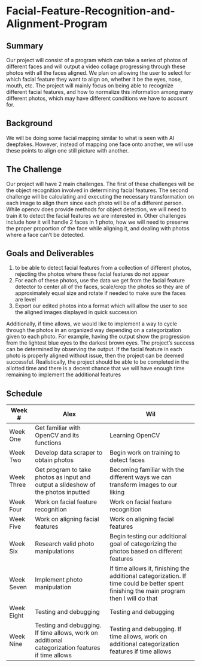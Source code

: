 # Facial-Feature-Recognition-and-Alignment-Program

## Summary 
  Our project will consist of a program which can take a series of photos of different faces and will output a video collage progressing through these photos with all the faces aligned. We plan on allowing the user to select for which facial feature they want to align on, whether it be the eyes, nose, mouth, etc. The project will mainly focus on being able to recognize different facial features, and how to normalize this information among many different photos, which may have different conditions we have to account for.

## Background
  We will be doing some facial mapping similar to what is seen with AI deepfakes. However, instead of mapping one face onto another, we will use these points to align one still picture with another.

## The Challenge 
  Our project will have 2 main challenges. The first of these challenges will be the object recognition involved in determining facial features. The second challenge will be calculating and executing the necessary transformation on each image to align them since each photo will be of a different person. While opencv does provide methods for object detection, we will need to train it to detect the facial features we are interested in. Other challenges include how it will handle 2 faces in 1 photo, how we will need to preserve the proper proportion of the face while aligning it, and dealing with photos where a face can’t be detected.

## Goals and Deliverables
1. to be able to detect facial features from a collection of different photos, rejecting the photos where these facial features do not appear
2. For each of these photos, use the data we get from the facial feature detector to center all of the faces, scale/crop the photos so they are of approximately equal size and rotate if needed to make sure the faces are level
3. Export our edited photos into a format which will allow the user to see the aligned images displayed in quick succession

Additionally, if time allows, we would like to implement a way to cycle through the photos in an organized way depending on a categorization given to each photo. For example, having the output show the progression from the lightest blue eyes to the darkest brown eyes. 
	The project’s success can be determined by observing the output. If the facial feature in each photo is properly aligned without issue, then the project can be deemed successful.
	Realistically, the project should be able to be completed in the allotted time and there is a decent chance that we will have enough time remaining to implement the additional features

## Schedule 

| Week #  | Alex | Wil |
|---------|-----------|-----------------|
|Week One | Get familiar with OpenCV and its functions | Learning OpenCV |
|Week Two | Develop data scraper to obtain photos | Begin work on training to detect faces |
|Week Three | Get program to take photos as input and output a slideshow of the photos inputted | Becoming familiar with the different ways we can transform images to our liking |
|Week Four | Work on facial feature recognition | Work on facial feature recognition |
|Week Five | Work on aligning facial features | Work on aligning facial features |
|Week Six | Research valid photo manipulations | Begin testing our additional goal of categorizing the photos based on different features |
|Week Seven | Implement photo manipulation | If time allows it, finishing the additional categorization. If time could be better spent finishing the main program then I will do that |
|Week Eight | Testing and debugging | Testing and debugging |
|Week Nine | Testing and debugging. If time allows, work on additional categorization features if time allows | Testing and debugging. If time allows, work on additional categorization features if time allows | 














